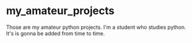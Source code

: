 # my_amateur_projects
Those are my amateur python projects. 
I'm a student who studies python.
It's is gonna be added from time to time.
